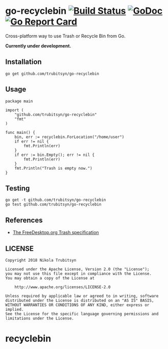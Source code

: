 # go-recyclebin [![Build Status](https://travis-ci.com/trubitsyn/go-recyclebin.svg?branch=master)](https://travis-ci.com/trubitsyn/go-recyclebin) [![GoDoc](https://godoc.org/github.com/trubitsyn/go-recyclebin?status.svg)](https://godoc.org/github.com/trubitsyn/go-recyclebin) [![Go Report Card](https://goreportcard.com/badge/github.com/trubitsyn/go-recyclebin)](https://goreportcard.com/report/github.com/trubitsyn/go-recyclebin)
Cross-platform way to use Trash or Recycle Bin from Go.

**Currently under development.**

## Installation
`go get github.com/trubitsyn/go-recyclebin`

## Usage
```
package main

import (
	"github.com/trubitsyn/go-recyclebin"
	"fmt"
)

func main() {
    bin, err := recyclebin.ForLocation("/home/user")
    if err != nil {
        fmt.Println(err)
    }
    if err := bin.Empty(); err != nil {
    	fmt.Println(err)
    }
    fmt.Println("Trash is empty now.")
}
```

## Testing
```
go get -t github.com/trubitsyn/go-recyclebin
go test github.com/trubitsyn/go-recyclebin
```

## References
* [The FreeDesktop.org Trash specification](https://standards.freedesktop.org/trash-spec/trashspec-1.0.html)

## LICENSE
```
Copyright 2018 Nikola Trubitsyn

Licensed under the Apache License, Version 2.0 (the "License");
you may not use this file except in compliance with the License.
You may obtain a copy of the License at

    http://www.apache.org/licenses/LICENSE-2.0

Unless required by applicable law or agreed to in writing, software
distributed under the License is distributed on an "AS IS" BASIS,
WITHOUT WARRANTIES OR CONDITIONS OF ANY KIND, either express or implied.
See the License for the specific language governing permissions and
limitations under the License.
```
# recyclebin
